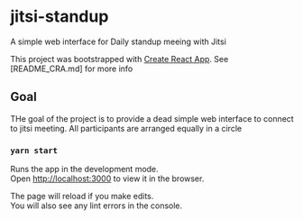 # jitsi-standup
A simple web interface for Daily standup meeing with Jitsi

This project was bootstrapped with [Create React App](https://github.com/facebook/create-react-app).
See [README_CRA.md] for  more info


## Goal

THe goal of the project is to provide a dead simple web interface to connect to jitsi meeting.
All participants are arranged equally in a circle

### `yarn start`

Runs the app in the development mode.<br />
Open [http://localhost:3000](http://localhost:3000) to view it in the browser.

The page will reload if you make edits.<br />
You will also see any lint errors in the console.
